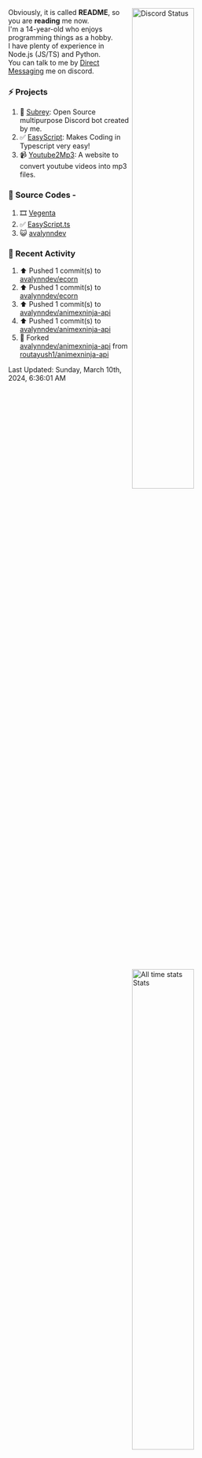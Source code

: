 <a href="https://discord.com/users/735059235141845003" target="_blank">
	<img width="50%" align="right" alt="Discord Status" src="https://lanyard.cnrad.dev/api/735059235141845003?bg=1f1f1f&borderRadius=5px">
</a>
<a href="https://wakatime.com/@Avalynn" target="_blank">
	<img width="50%" align="right" alt="All time stats Stats" src="https://github-readme-stats.vercel.app/api/wakatime?username=avalynn&border_radius=5px&theme=dark&bg_color=1f1f1f&border_color=1f1f1f&icon_color=58a6ff&show_icons=true&disable_animations=true&custom_title=All%20Time%20Stats&v=2\&layout=compact">
</a>

<div align="left">
Obviously, it is called <b>README</b>, so you are <b>reading</b> me now.<br> 
I'm a 14-year-old who enjoys programming things as a hobby. <br>
I have plenty of experience in Node.js (JS/TS) and Python.<br>
You can talk to me by <a href="https://discord.com/users/735059235141845003">Direct Messaging</a> me on discord.<br>
</div>

### ⚡ Projects
1. 🤖 [Subrey](https://github.com/bettercodehelp/Subrey): Open Source multipurpose Discord bot created by me.
2. ✅ [EasyScript](https://www.npmjs.com/package/easyscript.ts): Makes Coding in Typescript very easy!
3. 📹 [Youtube2Mp3](https://yt2mp3.is-an.app): A website to convert youtube videos into mp3 files.
<!--4. ✅ [Ecorn](website_link): A Ecommerce website made with nextjs for my beloved Sahasra-->
<!--5. 😺 [avalynndev](https://avalynn.is-a-good.dev): Avalynndev's official profile website.-->

### 📄 Source Codes -
1. 🎞️ [Vegenta](https://github.com/avalynndev/vegenta)
2. ✅ [EasyScript.ts](https://github.com/bettercodehelp/EasyScriptTS)
3. 😺 [avalynndev](https://github.com/avalynndev/avalynn.is-a.dev)

### 📄 Recent Activity

<!--RECENT_ACTIVITY:start-->
1. ⬆️ Pushed 1 commit(s) to [avalynndev/ecorn](https://github.com/avalynndev/ecorn)<br>
2. ⬆️ Pushed 1 commit(s) to [avalynndev/ecorn](https://github.com/avalynndev/ecorn)<br>
3. ⬆️ Pushed 1 commit(s) to [avalynndev/animexninja-api](https://github.com/avalynndev/animexninja-api)<br>
4. ⬆️ Pushed 1 commit(s) to [avalynndev/animexninja-api](https://github.com/avalynndev/animexninja-api)<br>
5. 🔱 Forked [avalynndev/animexninja-api](https://github.com/avalynndev/animexninja-api) from [routayush1/animexninja-api](https://github.com/routayush1/animexninja-api)<br>
<!--RECENT_ACTIVITY:end-->

<!--RECENT_ACTIVITY:last_update-->
Last Updated: Sunday, March 10th, 2024, 6:36:01 AM
<!--RECENT_ACTIVITY:last_update_end-->

<br />
